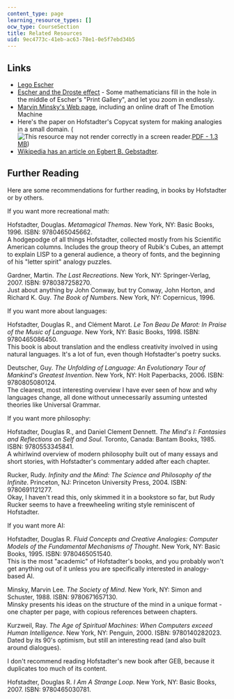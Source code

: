 ```yaml
---
content_type: page
learning_resource_types: []
ocw_type: CourseSection
title: Related Resources
uid: 9ec4773c-41eb-ac63-78e1-0e5f7ebd34b5
---
```


Links
-----

*   [Lego Escher](http://www.andrewlipson.com/escher/relativity.html)
*   [Escher and the Droste effect](http://escherdroste.math.leidenuniv.nl/index.php) - Some mathematicians fill in the hole in the middle of Escher's "Print Gallery", and let you zoom in endlessly.
*   [Marvin Minsky's Web page](http://web.media.mit.edu/~minsky/), including an online draft of The Emotion Machine
*   Here's the paper on Hofstadter's Copycat system for making analogies in a small domain. (![This resource may not render correctly in a screen reader.](/images/inacessible.gif)[PDF - 1.3 MB](http://www.nbu.bg/cogs/events/2004/materials/Boicho/copycat1.pdf))
*   [Wikipedia has an article on Egbert B. Gebstadter](http://en.wikipedia.org/wiki/Egbert_B._Gebstadter).

Further Reading
---------------

Here are some recommendations for further reading, in books by Hofstadter or by others.

If you want more recreational math:

Hofstadter, Douglas. _Metamagical Themas_. New York, NY: Basic Books, 1996. ISBN: 9780465045662.  
A hodgepodge of all things Hofstadter, collected mostly from his Scientific American columns. Includes the group theory of Rubik's Cubes, an attempt to explain LISP to a general audience, a theory of fonts, and the beginning of his "letter spirit" analogy puzzles.

Gardner, Martin. _The Last Recreations_. New York, NY: Springer-Verlag, 2007. ISBN: 9780387258270.  
Just about anything by John Conway, but try Conway, John Horton, and Richard K. Guy. _The Book of Numbers_. New York, NY: Copernicus, 1996.

If you want more about languages:

Hofstadter, Douglas R., and Clément Marot. _Le Ton Beau De Marot: In Praise of the Music of Language_. New York, NY: Basic Books, 1998. ISBN: 9780465086450.  
This book is about translation and the endless creativity involved in using natural languages. It's a lot of fun, even though Hofstadter's poetry sucks.

Deutscher, Guy. _The Unfolding of Language: An Evolutionary Tour of Mankind's Greatest Invention_. New York, NY: Holt Paperbacks, 2006. ISBN: 9780805080124.  
The clearest, most interesting overview I have ever seen of how and why languages change, all done without unnecessarily assuming untested theories like Universal Grammar.

If you want more philosophy:

Hofstadter, Douglas R., and Daniel Clement Dennett. _The Mind's I: Fantasies and Reflections on Self and Soul_. Toronto, Canada: Bantam Books, 1985. ISBN: 9780553345841.  
A whirlwind overview of modern philosophy built out of many essays and short stories, with Hofstadter's commentary added after each chapter.

Rucker, Rudy. _Infinity and the Mind: The Science and Philosophy of the Infinite_. Princeton, NJ: Princeton University Press, 2004. ISBN: 9780691121277.  
Okay, I haven't read this, only skimmed it in a bookstore so far, but Rudy Rucker seems to have a freewheeling writing style reminiscent of Hofstadter.

If you want more AI:

Hofstadter, Douglas R. _Fluid Concepts and Creative Analogies: Computer Models of the Fundamental Mechanisms of Thought_. New York, NY: Basic Books, 1995. ISBN: 9780465051540.  
This is the most "academic" of Hofstadter's books, and you probably won't get anything out of it unless you are specifically interested in analogy-based AI.

Minsky, Marvin Lee. _The Society of Mind_. New York, NY: Simon and Schuster, 1988. ISBN: 9780671657130.  
Minsky presents his ideas on the structure of the mind in a unique format - one chapter per page, with copious references between chapters.

Kurzweil, Ray. _The Age of Spiritual Machines: When Computers exceed Human Intelligence_. New York, NY: Penguin, 2000. ISBN: 9780140282023.  
Dated by its 90's optimism, but still an interesting read (and also built around dialogues).

I don't recommend reading Hofstadter's new book after GEB, because it duplicates too much of its content.

Hofstadter, Douglas R. _I Am A Strange Loop_. New York, NY: Basic Books, 2007. ISBN: 9780465030781.
